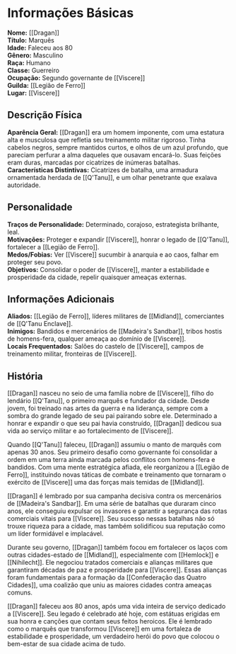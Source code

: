 # Informações Básicas
**Nome:** [[Dragan]]  
**Título:** Marquês  
**Idade:** Faleceu aos 80  
**Gênero:** Masculino  
**Raça:** Humano  
**Classe:** Guerreiro  
**Ocupação:** Segundo governante de [[Viscere]]  
**Guilda:** [[Legião de Ferro]]  
**Lugar:** [[Viscere]]

## Descrição Física
**Aparência Geral:** [[Dragan]] era um homem imponente, com uma estatura alta e musculosa que refletia seu treinamento militar rigoroso. Tinha cabelos negros, sempre mantidos curtos, e olhos de um azul profundo, que pareciam perfurar a alma daqueles que ousavam encará-lo. Suas feições eram duras, marcadas por cicatrizes de inúmeras batalhas.  
**Características Distintivas:** Cicatrizes de batalha, uma armadura ornamentada herdada de [[Q'Tanu]], e um olhar penetrante que exalava autoridade.

## Personalidade
**Traços de Personalidade:** Determinado, corajoso, estrategista brilhante, leal.  
**Motivações:** Proteger e expandir [[Viscere]], honrar o legado de [[Q'Tanu]], fortalecer a [[Legião de Ferro]].  
**Medos/Fobias:** Ver [[Viscere]] sucumbir à anarquia e ao caos, falhar em proteger seu povo.  
**Objetivos:** Consolidar o poder de [[Viscere]], manter a estabilidade e prosperidade da cidade, repelir quaisquer ameaças externas.

## Informações Adicionais
**Aliados:** [[Legião de Ferro]], líderes militares de [[Midland]], comerciantes de [[Q'Tanu Enclave]].  
**Inimigos:** Bandidos e mercenários de [[Madeira's Sandbar]], tribos hostis de homens-fera, qualquer ameaça ao domínio de [[Viscere]].  
**Locais Frequentados:** Salões do castelo de [[Viscere]], campos de treinamento militar, fronteiras de [[Viscere]].

## História
[[Dragan]] nasceu no seio de uma família nobre de [[Viscere]], filho do lendário [[Q'Tanu]], o primeiro marquês e fundador da cidade. Desde jovem, foi treinado nas artes da guerra e na liderança, sempre com a sombra do grande legado de seu pai pairando sobre ele. Determinado a honrar e expandir o que seu pai havia construído, [[Dragan]] dedicou sua vida ao serviço militar e ao fortalecimento de [[Viscere]].

Quando [[Q'Tanu]] faleceu, [[Dragan]] assumiu o manto de marquês com apenas 30 anos. Seu primeiro desafio como governante foi consolidar a ordem em uma terra ainda marcada pelos conflitos com homens-fera e bandidos. Com uma mente estratégica afiada, ele reorganizou a [[Legião de Ferro]], instituindo novas táticas de combate e treinamento que tornaram o exército de [[Viscere]] uma das forças mais temidas de [[Midland]].

[[Dragan]] é lembrado por sua campanha decisiva contra os mercenários de [[Madeira's Sandbar]]. Em uma série de batalhas que duraram cinco anos, ele conseguiu expulsar os invasores e garantir a segurança das rotas comerciais vitais para [[Viscere]]. Seu sucesso nessas batalhas não só trouxe riqueza para a cidade, mas também solidificou sua reputação como um líder formidável e implacável.

Durante seu governo, [[Dragan]] também focou em fortalecer os laços com outras cidades-estado de [[Midland]], especialmente com [[Hemlock]] e [[Nihilecht]]. Ele negociou tratados comerciais e alianças militares que garantiram décadas de paz e prosperidade para [[Viscere]]. Essas alianças foram fundamentais para a formação da [[Confederação das Quatro Cidades]], uma coalizão que uniu as maiores cidades contra ameaças comuns.

[[Dragan]] faleceu aos 80 anos, após uma vida inteira de serviço dedicado a [[Viscere]]. Seu legado é celebrado até hoje, com estátuas erigidas em sua honra e canções que contam seus feitos heroicos. Ele é lembrado como o marquês que transformou [[Viscere]] em uma fortaleza de estabilidade e prosperidade, um verdadeiro herói do povo que colocou o bem-estar de sua cidade acima de tudo.